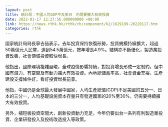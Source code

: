 ```yaml
---
layout: post
title: 統計局：中國人均GDP不及美日　仍需要擴大有效投資
date: 2022-01-17 12:37:56.000000000 +08:00
link: https://news.rthk.hk/rthk/ch/component/k2/1629199-20220117.htm
categories: rthk
---
```


國家統計局局長寧吉喆表示，去年投資保持恢復形勢，投資規模持續擴大，超過50萬億元人民幣，達到54.5萬億元，按年增長4.9%。結構亦不斷優化，製造業投資改善，社會領域投資較快增長。

他指出，國際環境複雜嚴峻，全球疫情影響持續，對投資增長形成一定制約，但中國有潛力、有空間及有動力擴大有效投資。內地總儲蓄率高，社會資金充裕，生產建設支撐條件好，看好投資增長前景。

他指，中國仍是全球最大發展中國家，人均生產總值(GDP)不足美國的五分一、日本的三分一，人均基礎設施資本存量只有發達國家的20%至30%，仍需要持續擴大有效投資。

另外，補短板投資空間大，創新投資動力充足，今年仍要出台一系列有利製造業投資、企業研發投入及投術改造投入等政策。
